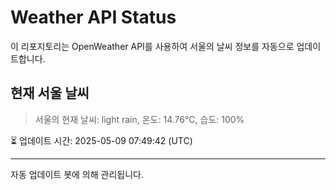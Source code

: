 
# Weather API Status

이 리포지토리는 OpenWeather API를 사용하여 서울의 날씨 정보를 자동으로 업데이트합니다.

## 현재 서울 날씨
> 서울의 현재 날씨: light rain, 온도: 14.76°C, 습도: 100%

⏳ 업데이트 시간: 2025-05-09 07:49:42 (UTC)

---
자동 업데이트 봇에 의해 관리됩니다.
